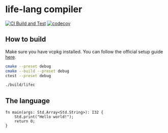 # life-lang compiler

[![CI Build and Test](https://github.com/mo-xiaoming/life-lang/actions/workflows/build-and-test.yml/badge.svg)](https://github.com/mo-xiaoming/life-lang/actions/workflows/build-and-test.yml)
[![codecov](https://codecov.io/gh/mo-xiaoming/life-lang/branch/master/graph/badge.svg)](https://codecov.io/gh/mo-xiaoming/life-lang)

## How to build

Make sure you have vcpkg installed. You can follow the official setup guide [here](https://github.com/microsoft/vcpkg#quick-start).

```bash
cmake --preset debug
cmake --build --preset debug
ctest --preset debug

./build/lifec
```

## The language

```
fn main(args: Std.Array<Std.String>): I32 {
    Std.print("Hello world!");
    return 0;
}
```
